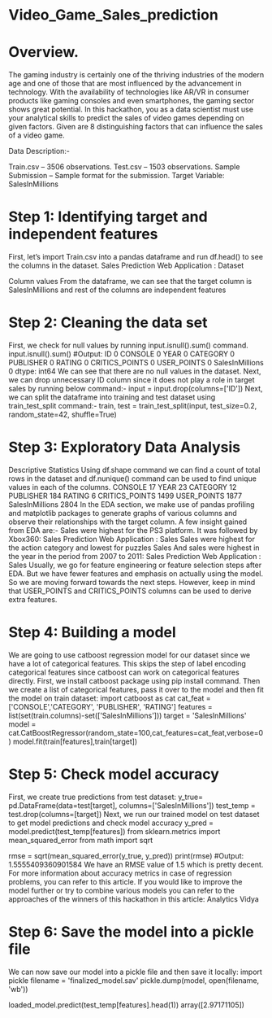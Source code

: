 # Video_Game_Sales_prediction
# Overview.
The gaming industry is certainly one of the thriving industries of the modern age and one of those that are most influenced by the advancement in technology. With the availability of technologies like AR/VR in consumer products like gaming consoles and even smartphones, the gaming sector shows great potential. In this hackathon, you as a data scientist must use your analytical skills to predict the sales of video games depending on given factors. Given are 8 distinguishing factors that can influence the sales of a video game.

Data Description:-

Train.csv – 3506 observations.
Test.csv – 1503 observations.
Sample Submission – Sample format for the submission.
Target Variable: SalesInMillions


# Step 1: Identifying target and independent features
First, let’s import Train.csv into a pandas dataframe and run df.head() to see the columns in the dataset.
Sales Prediction Web Application : Dataset

Column values
From the dataframe, we can see that the target column is SalesInMillions and rest of the columns are independent features

# Step 2: Cleaning the data set
First, we check for null values by running input.isnull().sum() command.
input.isnull().sum()
#Output:
ID                 0
CONSOLE            0
YEAR               0
CATEGORY           0
PUBLISHER          0
RATING             0
CRITICS_POINTS     0
USER_POINTS        0
SalesInMillions    0
dtype: int64
We can see that there are no null values in the dataset. Next, we can drop unnecessary ID column since it does not play a role in target sales by running below command:- input = input.drop(columns=['ID'])
Next, we can split the dataframe into training and test dataset using train_test_split command:-
train, test = train_test_split(input, test_size=0.2, random_state=42, shuffle=True)

# Step 3: Exploratory Data Analysis
Descriptive Statistics
Using df.shape command we can find a count of total rows in the dataset and df.nunique() command can be used to find unique values in each of the columns.
CONSOLE              17
YEAR                 23
CATEGORY             12
PUBLISHER           184
RATING                6
CRITICS_POINTS     1499
USER_POINTS        1877
SalesInMillions    2804
In the EDA section, we make use of pandas profiling and matplotlib packages to generate graphs of various columns and observe their relationships with the target column.
A few insight gained from EDA are:-
Sales were highest for the PS3 platform. It was followed by Xbox360:
Sales Prediction Web Application : Sales
Sales were highest for the action category and lowest for puzzles
Sales
And sales were highest in the year in the period from 2007 to 2011:
Sales Prediction Web Application : Sales
Usually, we go for feature engineering or feature selection steps after EDA. But we have fewer features and emphasis on actually using the model. So we are moving forward towards the next steps. However, keep in mind that USER_POINTS and CRITICS_POINTS columns can be used to derive extra features.

# Step 4: Building a model
We are going to use catboost regression model for our dataset since we have a lot of categorical features. This skips the step of label encoding categorical features since catboost can work on categorical features directly.
First, we install catboost package using pip install command.
Then we create a list of categorical features, pass it over to the model and then fit the model on train dataset:
import catboost as cat
cat_feat = ['CONSOLE','CATEGORY', 'PUBLISHER', 'RATING']
features = list(set(train.columns)-set(['SalesInMillions']))
target = 'SalesInMillions'
model = cat.CatBoostRegressor(random_state=100,cat_features=cat_feat,verbose=0)
model.fit(train[features],train[target])

# Step 5: Check model accuracy
First, we create true predictions from test dataset:
y_true= pd.DataFrame(data=test[target], columns=['SalesInMillions'])
test_temp = test.drop(columns=[target])
Next, we run our trained model on test dataset to get model predictions and check model accuracy
y_pred = model.predict(test_temp[features])
from sklearn.metrics import mean_squared_error
from math import sqrt

rmse = sqrt(mean_squared_error(y_true, y_pred))
print(rmse)
#Output: 1.5555409360901584
We have an RMSE value of 1.5 which is pretty decent. For more information about accuracy metrics in case of regression problems, you can refer to this article. If you would like to improve the model further or try to combine various models you can refer to the approaches of the winners of this hackathon in this article: Analytics Vidya
 

# Step 6: Save the model into a pickle file
We can now save our model into a pickle file and then save it locally:
import pickle
filename = 'finalized_model.sav'
pickle.dump(model, open(filename, 'wb'))

loaded_model.predict(test_temp[features].head(1))
array([2.97171105])
